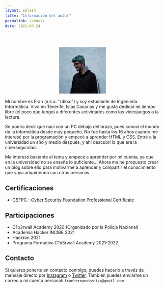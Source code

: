 ```yaml
---
layout: splash
title: "Información del autor"
permalink: /about/
date: 2021-03-24
---
```


<br>

<p align="center">
<img src="/assets/images/about/cover.jpg" width="30%">
</p>

Mi nombre es Fran (a.k.a. "r4kso") y soy estudiante de Ingeniería Informática. Vivo en Tenerife, Islas Canarias y me gusta dedicar mi tiempo libre (el poco que tengo) a diferentes actividades como los videojuegos o la lectura.

Se podría decir que nací con un PC debajo del brazo, pues conocí el mundo de la informática desde muy pequeño. No fue hasta los 16 años cuando me interesé por la programación y empecé a aprender HTML y CSS. Entré a la universidad un año y medio después, y ahí descubrí lo que era la ciberseguridad.

Me interesó bastante el tema y empecé a aprender por mi cuenta, ya que en la universidad no se enseña lo suficiente... Ahora me he propuesto crear un blog sobre ello para motivarme a aprender y compartir el conocimiento que vaya adquiriendo con otras personas.
## Certificaciones
- [CSFPC - Cyber Security Foundation Professional Certificate](https://www.credly.com/badges/4a0f9e5c-f0a3-4768-91dd-c398741e839f?)

## Participaciones
- C1b3rwall Academy 2020 (Organizado por la Policía Nacional)
- Academia Hacker INCIBE 2021
- Hackron 2021
- Programa Formativo C1b3rwall Academy 2021-2022

## Contacto
Si quieres ponerte en contacto conmigo, puedes hacerlo a través de mensaje directo por [Instagram](https://www.instagram.com/fran.r4kso/) o [Twitter](https://twitter.com/r4kso_cs). También puedes enviarme un correo a mi cuenta personal:
`franhernandezrizo@gmail.com`
